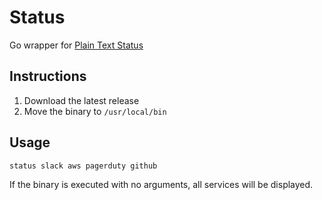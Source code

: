 # Status

Go wrapper for [Plain Text Status](https://status.plaintext.sh)

## Instructions
1. Download the latest release
2. Move the binary to `/usr/local/bin`

## Usage
```shell
status slack aws pagerduty github
```
If the binary is executed with no arguments, all services will be displayed.